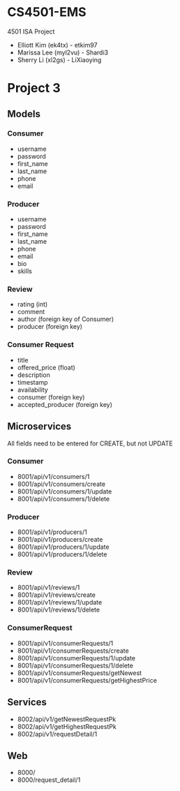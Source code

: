 # CS4501-EMS
4501 ISA Project
* Elliott Kim (ek4tx) - etkim97
* Marissa Lee (myl2vu) - Shardi3
* Sherry Li (xl2gs) - LiXiaoying

# Project 3

## Models

### Consumer
* username
* password
* first_name
* last_name
* phone
* email

### Producer
* username
* password
* first_name
* last_name
* phone
* email
* bio
* skills

### Review
* rating (int)
* comment
* author (foreign key of Consumer)
* producer (foreign key)

### Consumer Request
* title
* offered_price (float)
* description
* timestamp
* availability
* consumer (foreign key)
* accepted_producer (foreign key)


## Microservices

All fields need to be entered for CREATE, but not UPDATE

### Consumer
* 8001/api/v1/consumers/1
* 8001/api/v1/consumers/create
* 8001/api/v1/consumers/1/update
* 8001/api/v1/consumers/1/delete

### Producer
* 8001/api/v1/producers/1
* 8001/api/v1/producers/create
* 8001/api/v1/producers/1/update
* 8001/api/v1/producers/1/delete

### Review
* 8001/api/v1/reviews/1
* 8001/api/v1/reviews/create
* 8001/api/v1/reviews/1/update
* 8001/api/v1/reviews/1/delete

### ConsumerRequest
* 8001/api/v1/consumerRequests/1
* 8001/api/v1/consumerRequests/create
* 8001/api/v1/consumerRequests/1/update
* 8001/api/v1/consumerRequests/1/delete
* 8001/api/v1/consumerRequests/getNewest
* 8001/api/v1/consumerRequests/getHighestPrice


## Services

* 8002/api/v1/getNewestRequestPk
* 8002/api/v1/getHighestRequestPk
* 8002/api/v1/requestDetail/1


## Web

* 8000/
* 8000/request_detail/1